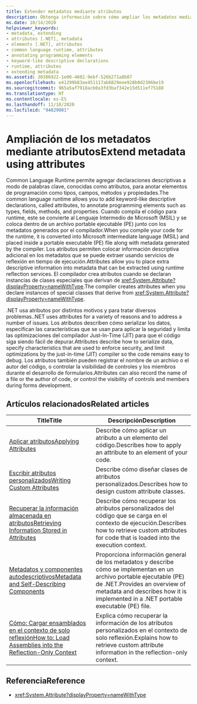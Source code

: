 ```yaml
---
title: Extender metadatos mediante atributos
description: Obtenga información sobre cómo ampliar los metadatos mediante atributos en .NET. Los atributos son declaraciones descriptivas, similares a las palabras clave, para anotar elementos de programación, como es el caso de los tipos y los campos.
ms.date: 10/14/2020
helpviewer_keywords:
- metadata, extending
- attributes [.NET], metadata
- elements [.NET], attributes
- common language runtime, attributes
- annotating programming elements
- keyword-like descriptive declarations
- runtime, attributes
- extending metadata
ms.assetid: 30386922-1e00-4602-9ebf-526b271a8b87
ms.openlocfilehash: e41299b83ae451117ab6829eee928b0d2306be19
ms.sourcegitcommit: 965a5af7918acb0a3fd3baf342e15d511ef75188
ms.translationtype: HT
ms.contentlocale: es-ES
ms.lasthandoff: 11/18/2020
ms.locfileid: "94829081"
---
```

# <a name="extend-metadata-using-attributes"></a><span data-ttu-id="83f21-104">Ampliación de los metadatos mediante atributos</span><span class="sxs-lookup"><span data-stu-id="83f21-104">Extend metadata using attributes</span></span>

<span data-ttu-id="83f21-105">Common Language Runtime permite agregar declaraciones descriptivas a modo de palabras clave, conocidas como atributos, para anotar elementos de programación como tipos, campos, métodos y propiedades.</span><span class="sxs-lookup"><span data-stu-id="83f21-105">The common language runtime allows you to add keyword-like descriptive declarations, called attributes, to annotate programming elements such as types, fields, methods, and properties.</span></span> <span data-ttu-id="83f21-106">Cuando compila el código para runtime, este se convierte al Lenguaje Intermedio de Microsoft (MSIL) y se coloca dentro de un archivo portable ejecutable (PE) junto con los metadatos generados por el compilador.</span><span class="sxs-lookup"><span data-stu-id="83f21-106">When you compile your code for the runtime, it is converted into Microsoft intermediate language (MSIL) and placed inside a portable executable (PE) file along with metadata generated by the compiler.</span></span> <span data-ttu-id="83f21-107">Los atributos permiten colocar información descriptiva adicional en los metadatos que se puede extraer usando servicios de reflexión en tiempo de ejecución.</span><span class="sxs-lookup"><span data-stu-id="83f21-107">Attributes allow you to place extra descriptive information into metadata that can be extracted using runtime reflection services.</span></span> <span data-ttu-id="83f21-108">El compilador crea atributos cuando se declaran instancias de clases especiales que derivan de <xref:System.Attribute?displayProperty=nameWithType>.</span><span class="sxs-lookup"><span data-stu-id="83f21-108">The compiler creates attributes when you declare instances of special classes that derive from <xref:System.Attribute?displayProperty=nameWithType>.</span></span>

<span data-ttu-id="83f21-109">.NET usa atributos por distintos motivos y para tratar diversos problemas.</span><span class="sxs-lookup"><span data-stu-id="83f21-109">.NET uses attributes for a variety of reasons and to address a number of issues.</span></span> <span data-ttu-id="83f21-110">Los atributos describen cómo serializar los datos, especifican las características que se usan para aplicar la seguridad y limita las optimizaciones del compilador Just-In-Time (JIT) para que el código siga siendo fácil de depurar.</span><span class="sxs-lookup"><span data-stu-id="83f21-110">Attributes describe how to serialize data, specify characteristics that are used to enforce security, and limit optimizations by the just-in-time (JIT) compiler so the code remains easy to debug.</span></span> <span data-ttu-id="83f21-111">Los atributos también pueden registrar el nombre de un archivo o el autor del código, o controlar la visibilidad de controles y los miembros durante el desarrollo de formularios.</span><span class="sxs-lookup"><span data-stu-id="83f21-111">Attributes can also record the name of a file or the author of code, or control the visibility of controls and members during forms development.</span></span>

## <a name="related-articles"></a><span data-ttu-id="83f21-112">Artículos relacionados</span><span class="sxs-lookup"><span data-stu-id="83f21-112">Related articles</span></span>

|<span data-ttu-id="83f21-113">Title</span><span class="sxs-lookup"><span data-stu-id="83f21-113">Title</span></span>|<span data-ttu-id="83f21-114">Descripción</span><span class="sxs-lookup"><span data-stu-id="83f21-114">Description</span></span>|
|-----------|-----------------|
|[<span data-ttu-id="83f21-115">Aplicar atributos</span><span class="sxs-lookup"><span data-stu-id="83f21-115">Applying Attributes</span></span>](applying-attributes.md)|<span data-ttu-id="83f21-116">Describe cómo aplicar un atributo a un elemento del código.</span><span class="sxs-lookup"><span data-stu-id="83f21-116">Describes how to apply an attribute to an element of your code.</span></span>|
|[<span data-ttu-id="83f21-117">Escribir atributos personalizados</span><span class="sxs-lookup"><span data-stu-id="83f21-117">Writing Custom Attributes</span></span>](writing-custom-attributes.md)|<span data-ttu-id="83f21-118">Describe cómo diseñar clases de atributos personalizados.</span><span class="sxs-lookup"><span data-stu-id="83f21-118">Describes how to design custom attribute classes.</span></span>|
|[<span data-ttu-id="83f21-119">Recuperar la información almacenada en atributos</span><span class="sxs-lookup"><span data-stu-id="83f21-119">Retrieving Information Stored in Attributes</span></span>](retrieving-information-stored-in-attributes.md)|<span data-ttu-id="83f21-120">Describe cómo recuperar los atributos personalizados del código que se carga en el contexto de ejecución.</span><span class="sxs-lookup"><span data-stu-id="83f21-120">Describes how to retrieve custom attributes for code that is loaded into the execution context.</span></span>|
|[<span data-ttu-id="83f21-121">Metadatos y componentes autodescriptivos</span><span class="sxs-lookup"><span data-stu-id="83f21-121">Metadata and Self-Describing Components</span></span>](../metadata-and-self-describing-components.md)|<span data-ttu-id="83f21-122">Proporciona información general de los metadatos y describe cómo se implementan en un archivo portable ejecutable (PE) de .NET.</span><span class="sxs-lookup"><span data-stu-id="83f21-122">Provides an overview of metadata and describes how it is implemented in a .NET portable executable (PE) file.</span></span>|
|[<span data-ttu-id="83f21-123">Cómo: Cargar ensamblados en el contexto de solo reflexión</span><span class="sxs-lookup"><span data-stu-id="83f21-123">How to: Load Assemblies into the Reflection-Only Context</span></span>](../../framework/reflection-and-codedom/how-to-load-assemblies-into-the-reflection-only-context.md)|<span data-ttu-id="83f21-124">Explica cómo recuperar la información de los atributos personalizados en el contexto de solo reflexión.</span><span class="sxs-lookup"><span data-stu-id="83f21-124">Explains how to retrieve custom attribute information in the reflection-only context.</span></span>|

## <a name="reference"></a><span data-ttu-id="83f21-125">Referencia</span><span class="sxs-lookup"><span data-stu-id="83f21-125">Reference</span></span>

- <xref:System.Attribute?displayProperty=nameWithType>
